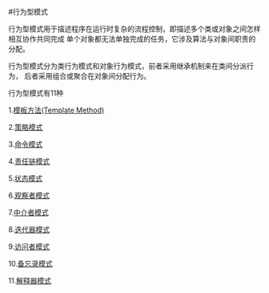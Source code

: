 #行为型模式

行为型模式用于描述程序在运行时复杂的流程控制，即描述多个类或对象之间怎样相互协作共同完成
单个对象都无法单独完成的任务，它涉及算法与对象间职责的分配。

行为型模式分为类行为模式和对象行为模式，前者采用继承机制来在类间分派行为，
后者采用组合或聚合在对象间分配行为。


行为型模式有11种

1.[模板方法(Template Method)](tempmethod/TemplateMethodTest.java)

2.[策略模式](strategy/StrategyTest.java)

3.[命令模式](command/CommandTest.java)

4.[责任链模式](chainofresponsibility/ChainOfResponsibilityTest.java)

5.[状态模式](state/StateTest.java)

6.[观察者模式](observer/ObserverTest.java)

7.[中介者模式](mediator/MediatorTest.java)

8.[迭代器模式](interator/IteratorTest.java)

9.[访问者模式](visitor/VisitorTest.java)

10.[备忘录模式](memento/MementoTest.java)

11.[解释器模式](interpreter/InterpreterTest.java)
